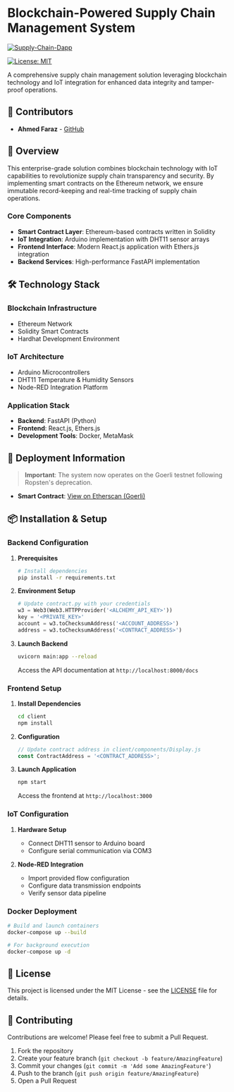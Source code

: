 # Blockchain-Powered Supply Chain Management System

[![Supply-Chain-Dapp]([https://img.shields.io/badge/License-MIT-blue.svg)](https://opensource.org/licenses/MIT](https://res.cloudinary.com/dqfubcyuh/image/upload/v1727890961/Home_rjofjb.png))

[![License: MIT](https://img.shields.io/badge/License-MIT-blue.svg)](https://opensource.org/licenses/MIT)

A comprehensive supply chain management solution leveraging blockchain technology and IoT integration for enhanced data integrity and tamper-proof operations.

## 👥 Contributors
- **Ahmed Faraz** - [GitHub](https://github.com/ahmed00faraz)

## 🎯 Overview

This enterprise-grade solution combines blockchain technology with IoT capabilities to revolutionize supply chain transparency and security. By implementing smart contracts on the Ethereum network, we ensure immutable record-keeping and real-time tracking of supply chain operations.

### Core Components

- **Smart Contract Layer**: Ethereum-based contracts written in Solidity
- **IoT Integration**: Arduino implementation with DHT11 sensor arrays
- **Frontend Interface**: Modern React.js application with Ethers.js integration
- **Backend Services**: High-performance FastAPI implementation

## 🛠 Technology Stack

### Blockchain Infrastructure
- Ethereum Network
- Solidity Smart Contracts
- Hardhat Development Environment

### IoT Architecture
- Arduino Microcontrollers
- DHT11 Temperature & Humidity Sensors
- Node-RED Integration Platform

### Application Stack
- **Backend**: FastAPI (Python)
- **Frontend**: React.js, Ethers.js
- **Development Tools**: Docker, MetaMask

## 🚀 Deployment Information

> **Important**: The system now operates on the Goerli testnet following Ropsten's deprecation.

- **Smart Contract**: [View on Etherscan (Goerli)](https://goerli.etherscan.io/address/0xE4b876ed393E19FbD18eC99118647BcbFE5300F3#code)

## 📦 Installation & Setup

### Backend Configuration

1. **Prerequisites**
   ```bash
   # Install dependencies
   pip install -r requirements.txt
   ```

2. **Environment Setup**
   ```python
   # Update contract.py with your credentials
   w3 = Web3(Web3.HTTPProvider('<ALCHEMY_API_KEY>'))
   key = '<PRIVATE_KEY>'
   account = w3.toChecksumAddress('<ACCOUNT_ADDRESS>')
   address = w3.toChecksumAddress('<CONTRACT_ADDRESS>')
   ```

3. **Launch Backend**
   ```bash
   uvicorn main:app --reload
   ```
   Access the API documentation at `http://localhost:8000/docs`

### Frontend Setup

1. **Install Dependencies**
   ```bash
   cd client
   npm install
   ```

2. **Configuration**
   ```javascript
   // Update contract address in client/components/Display.js
   const ContractAddress = '<CONTRACT_ADDRESS>';
   ```

3. **Launch Application**
   ```bash
   npm start
   ```
   Access the frontend at `http://localhost:3000`

### IoT Configuration

1. **Hardware Setup**
   - Connect DHT11 sensor to Arduino board
   - Configure serial communication via COM3

2. **Node-RED Integration**
   - Import provided flow configuration
   - Configure data transmission endpoints
   - Verify sensor data pipeline

### Docker Deployment

```bash
# Build and launch containers
docker-compose up --build

# For background execution
docker-compose up -d
```

## 📝 License

This project is licensed under the MIT License - see the [LICENSE](LICENSE) file for details.

## 🤝 Contributing

Contributions are welcome! Please feel free to submit a Pull Request.

1. Fork the repository
2. Create your feature branch (`git checkout -b feature/AmazingFeature`)
3. Commit your changes (`git commit -m 'Add some AmazingFeature'`)
4. Push to the branch (`git push origin feature/AmazingFeature`)
5. Open a Pull Request
